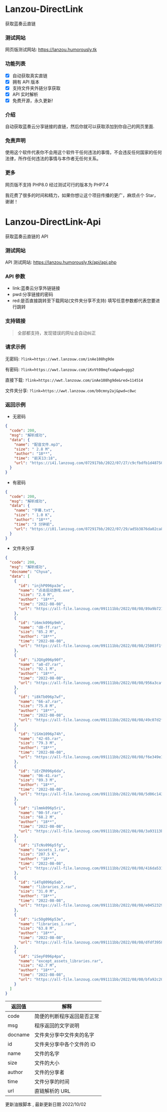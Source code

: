 # Lanzou-DirectLink

获取蓝奏云直链

### 测试网站

网页版测试网站: https://lanzou.humorously.tk

### 功能列表

- [x] 自动获取真实直链
- [x] 拥有 API 版本
- [x] 支持文件夹外链分享获取
- [x] API 实时解析
- [x] 免费开源，永久更新!

### 介绍

自动获取蓝奏云分享链接的直链，然后你就可以获取添加到你自己的网页里面.

### 免责声明

使用这个软件代表你不会用这个软件干任何违法的事情，不会违反任何国家的任何法律，所作任何违法的事情与本作者无任何关系。

### 更多

网页版不支持 PHP8.0 经过测试可行的版本为 PHP7.4

我花费了很多的时间和精力，如果你想让这个项目传播的更广，麻烦点个 Star，谢谢！

# Lanzou-DirectLink-Api

获取蓝奏云直链的 API

### 测试网站

API 测试网站: https://lanzou.humorously.tk/api/api.php

### API 参数

- link:蓝奏云分享外链链接
- pwd:分享链接的密码
- red:是否直接跳转至下载网站(文件夹分享不支持) 填写任意参数都代表您要进行跳转

### 支持链接

> 全部都支持，发现错误的网址会自动纠正

### 请求示例

无密码: `?link=https://wwt.lanzouw.com/inAe108hg9de`

有密码: `?link=https://wwt.lanzouw.com/iKvVt08mqfxa&pwd=ggg2`

直接下载: `?link=https://wwt.lanzouw.com/inAe108hg9de&red=114514`

文件夹分享: `?link=https://wwt.lanzouw.com/b0cmny2aj&pwd=c8wc`

### 返回示例

- 无密码

```json
{
  "code": 200,
  "msg": "解析成功",
  "data": {
    "name": "配音文件.mp3",
    "size": " 2.8 M",
    "author": "18**",
    "time": "前天13:18",
    "url": "https://i41.lanzoug.com/072917bb/2022/07/27/c9cfbdfb1d487506e3dd375317a3464f.mp3?st=DAVtxTvj-6oQwKAkQRFyFA&e=1659089377&b=ALtc2QKPWLRYkl_b6AbcPnVKAAblU7gGxBXgMbAZxUWA_c&fi=76444934&pid=43-248-96-182&up=2&mp=1&co=1"
  }
}
```

- 有密码

```json
{
  "code": 200,
  "msg": "解析成功",
  "data": {
    "name": "字幕.txt",
    "size": " 1.0 K",
    "author": "18**",
    "time": "3 分钟前",
    "url": "https://i01.lanzoug.com/072917bb/2022/07/29/ad5b3876da02ca8dbd6a7b3387c3493f.txt?st=XRC5tMY9L_G5cMe9eXO2Yw&e=1659089409&b=VONZ9AifBORXuwfEB3lXJwQpWXE_c&fi=76691410&pid=43-248-96-182&up=2&mp=0&co=1"
  }
}
```

- 文件夹分享

```json
{
  "code": 200,
  "msg": "解析成功",
  "docname": "Chyua",
  "data": [
    {
      "id": "injhP096pa3e",
      "name": "点击启动游戏.exe",
      "size": "2.6 M",
      "author": "18**",
      "time": "2022-08-08",
      "url": "https://all-file.lanzoug.com/091111bb/2022/08/08/89a9b721568792d6788454555f9f93a4.exe?st=pUYrhgeThJnia36IeQdC_w&e=1662868734&b=VuMPjQa_aU7NYil_byBbBSxlSuCLFU3wCuALVc6QC_aBeEG3AiHAC5UNFB9X2w_c&fi=77623024&pid=43-248-96-182&up=2&mp=1&co=1"
    },
    {
      "id": "i6mck096p9mh",
      "name": "d8-ff.rar",
      "size": "85.2 M",
      "author": "18**",
      "time": "2022-08-08",
      "url": "https://all-file.lanzoug.com/091111bb/2022/08/08/25003f1fc1002fe4a4788f32f4b4edb5.rar?st=mmEYRTjl00N7jrQcRvU3Pw&e=1662868734&b=ADZaYgQpUDNSYVYuACIHYgAn&fi=77623007&pid=43-248-96-182&up=2&mp=1&co=1"
    },
    {
      "id": "iJQXg096p90f",
      "name": "a8-d7.rar",
      "size": "92.1 M",
      "author": "18**",
      "time": "2022-08-08",
      "url": "https://all-file.lanzoug.com/091111bb/2022/08/08/956a3caf34287acca8ffc27c702cdeff.rar?st=SUopdsHZop9l79fQAqK8-w&e=1662868735&b=VGcJMVJ_aVDVXNQN7UHIBZAcg&fi=77622985&pid=43-248-96-182&up=2&mp=1&co=1"
    },
    {
      "id": "i8kTb096p7wf",
      "name": "66-a7.rar",
      "size": "75.8 M",
      "author": "18**",
      "time": "2022-08-08",
      "url": "https://all-file.lanzoug.com/091111bb/2022/08/08/49c07d2f5f2627a852aaf09675000999.rar?st=BunYZs39WPecRIzKUUxrVQ&e=1662868736&b=BGABNwAtUDRUNl8nUXMPagEm&fi=77622945&pid=43-248-96-182&up=2&mp=1&co=1"
    },
    {
      "id": "iSXm1096p74h",
      "name": "42-65.rar",
      "size": "79.3 M",
      "author": "18**",
      "time": "2022-08-08",
      "url": "https://all-file.lanzoug.com/091111bb/2022/08/08/f6e349e1be631f06561ad64c1cdc8777.rar?st=0rMFzpGaqj9IsNFuiMAWyA&e=1662868736&b=UjQPPQAtBzRUNAd_aUnBQNQMk&fi=77622917&pid=43-248-96-182&up=2&mp=1&co=1"
    },
    {
      "id": "iErZR096p6da",
      "name": "06-41.rar",
      "size": "89.3 M",
      "author": "18**",
      "time": "2022-08-08",
      "url": "https://all-file.lanzoug.com/091111bb/2022/08/08/5d06c143945766d4eba238701774cafa.rar?st=FpdOp-eS1vJjU6jQ1x8nIA&e=1662868737&b=BmQBNwAtUWAAZFYuVXcHYlVy&fi=77622890&pid=43-248-96-182&up=2&mp=1&co=1"
    },
    {
      "id": "ilmmk096p5ri",
      "name": "00-5f.rar",
      "size": "68.2 M",
      "author": "18**",
      "time": "2022-08-08",
      "url": "https://all-file.lanzoug.com/091111bb/2022/08/08/3a93113b7938c2529581aa6b8c456dca.rar?st=w0rUTmJHprNp5UjdU5zlkQ&e=1662868737&b=AmBaalB9WWlXZF8nCylUMQcg&fi=77622868&pid=43-248-96-182&up=2&mp=1&co=1"
    },
    {
      "id": "iTcNs096p5fg",
      "name": "assets_1.rar",
      "size": "207.5 K",
      "author": "18**",
      "time": "2022-08-08",
      "url": "https://all-file.lanzoug.com/091111bb/2022/08/08/416da531b26955bde9aa0b2e8335a9e0.rar?st=WLa4KXOXy1JFlxagl9HU6w&e=1662868738&b=UmEAcwZ1UTFSc196BAsGMwN4XnBQMAVx&fi=77622856&pid=43-248-96-182&up=2&mp=1&co=1"
    },
    {
      "id": "i4Tq8096p5ab",
      "name": "libraries_2.rar",
      "size": "31.0 M",
      "author": "18**",
      "time": "2022-08-08",
      "url": "https://all-file.lanzoug.com/091111bb/2022/08/08/e0452329c4e376594e913d63619e1aec.rar?st=fwJW9Q8H0a0Iimsx2kGZ3Q&e=1662868739&b=BTteN1AyAHcFMQMnAzpSMwUjDg0DMFR8U3JcMAdy&fi=77622851&pid=43-248-96-182&up=2&mp=1&co=1"
    },
    {
      "id": "ic5Og096p53e",
      "name": "libraries_1.rar",
      "size": "63.8 M",
      "author": "18**",
      "time": "2022-08-08",
      "url": "https://all-file.lanzoug.com/091111bb/2022/08/08/dfdf3958bc9783413e882690a2f25a49.rar?st=bJ5UF9855Ge6-I5U3737pw&e=1662868739&b=AT8KY1Q2UiVXY197V25XNgAmDg0GNgIqVncKZl0o&fi=77622844&pid=43-248-96-182&up=2&mp=1&co=1"
    },
    {
      "id": "iSeyF096p4pa",
      "name": "except_assets_libraries.rar",
      "size": "42.7 M",
      "author": "18**",
      "time": "2022-08-08",
      "url": "https://all-file.lanzoug.com/091111bb/2022/08/08/bfa92c20211f18b5bf1e7abee3e692a3.rar?st=HW4p1FzGuO8thWm0kLGZSw&e=1662868740&b=BjEOdlIxAmJTdlR2V1gGYwMlDSIBZQt5CSldD1I5AGsJOVspB2ZTJAM_aUGNXdAQuASZbZgBz&fi=77622830&pid=43-248-96-182&up=2&mp=1&co=1"
    }
  ]
}
```

| 返回值  | 解释                       |
| ------- | -------------------------- |
| code    | 简便的判断程序返回是否正常 |
| msg     | 程序返回的文字说明         |
| docname | 文件夹分享中文件夹的名字   |
| id      | 文件夹分享中各个文件的 ID  |
| name    | 文件的名字                 |
| size    | 文件的大小                 |
| author  | 文件的分享者               |
| time    | 文件分享的时间             |
| url     | 直链解析的 URL             |

更新油猴脚本 , 最新更新日期 2022/10/02
